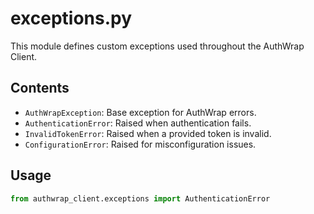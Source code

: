 # exceptions.py

This module defines custom exceptions used throughout the AuthWrap Client.

## Contents

- `AuthWrapException`: Base exception for AuthWrap errors.
- `AuthenticationError`: Raised when authentication fails.
- `InvalidTokenError`: Raised when a provided token is invalid.
- `ConfigurationError`: Raised for misconfiguration issues.

## Usage

```python
from authwrap_client.exceptions import AuthenticationError
```
